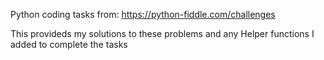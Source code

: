 Python coding tasks from: https://python-fiddle.com/challenges

This provideds my solutions to these problems and any Helper functions I added to complete the tasks
